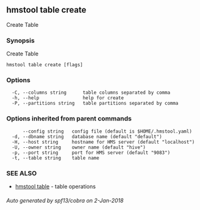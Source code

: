 ## hmstool table create

Create Table

### Synopsis

Create Table

```
hmstool table create [flags]
```

### Options

```
  -C, --columns string      table columns separated by comma
  -h, --help                help for create
  -P, --partitions string   table partitions separated by comma
```

### Options inherited from parent commands

```
      --config string   config file (default is $HOME/.hmstool.yaml)
  -d, --dbname string   database name (default "default")
  -H, --host string     hostname for HMS server (default "localhost")
  -U, --owner string    owner name (default "hive")
  -p, --port string     port for HMS server (default "9083")
  -t, --table string    table name
```

### SEE ALSO

* [hmstool table](hmstool_table.md)	 - table operations

###### Auto generated by spf13/cobra on 2-Jan-2018
